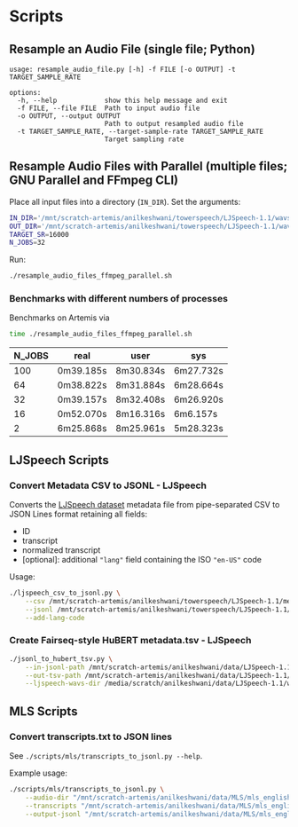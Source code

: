 # Scripts

## Resample an Audio File (single file; Python)

```
usage: resample_audio_file.py [-h] -f FILE [-o OUTPUT] -t TARGET_SAMPLE_RATE

options:
  -h, --help            show this help message and exit
  -f FILE, --file FILE  Path to input audio file
  -o OUTPUT, --output OUTPUT
                        Path to output resampled audio file
  -t TARGET_SAMPLE_RATE, --target-sample-rate TARGET_SAMPLE_RATE
                        Target sampling rate
```

## Resample Audio Files with Parallel (multiple files; GNU Parallel and FFmpeg CLI)

Place all input files into a directory (`IN_DIR`). Set the arguments:

```bash
IN_DIR='/mnt/scratch-artemis/anilkeshwani/towerspeech/LJSpeech-1.1/wavs'
OUT_DIR='/mnt/scratch-artemis/anilkeshwani/towerspeech/LJSpeech-1.1/wavs_16000_7'
TARGET_SR=16000
N_JOBS=32
```

Run:

```bash
./resample_audio_files_ffmpeg_parallel.sh
```

### Benchmarks with different numbers of processes

Benchmarks on Artemis via

```bash
time ./resample_audio_files_ffmpeg_parallel.sh
```

|N_JOBS|real     |user     |sys      |
|------|---------|---------|---------|
|100   |0m39.185s|8m30.834s|6m27.732s|
|64    |0m38.822s|8m31.884s|6m28.664s|
|32    |0m39.157s|8m32.408s|6m26.920s|
|16    |0m52.070s|8m16.316s|6m6.157s |
|2     |6m25.868s|8m25.961s|5m28.323s|

## LJSpeech Scripts

### Convert Metadata CSV to JSONL - LJSpeech

Converts the [LJSpeech dataset](https://keithito.com/LJ-Speech-Dataset/) metadata file from pipe-separated CSV to JSON Lines format retaining all fields:

- ID
- transcript
- normalized transcript
- [optional]: additional `"lang"` field containing the ISO `"en-US"` code

Usage:

```bash
./ljspeech_csv_to_jsonl.py \
    --csv /mnt/scratch-artemis/anilkeshwani/towerspeech/LJSpeech-1.1/metadata.csv \
    --jsonl /mnt/scratch-artemis/anilkeshwani/towerspeech/LJSpeech-1.1/metadata.jsonl \
    --add-lang-code
```

### Create Fairseq-style HuBERT metadata.tsv - LJSpeech

```bash
./jsonl_to_hubert_tsv.py \
    --in-jsonl-path /mnt/scratch-artemis/anilkeshwani/data/LJSpeech-1.1/metadata.jsonl \
    --out-tsv-path /mnt/scratch-artemis/anilkeshwani/data/LJSpeech-1.1/test/metadata.tsv \
    --ljspeech-wavs-dir /media/scratch/anilkeshwani/data/LJSpeech-1.1/wavs_16000
```

## MLS Scripts

### Convert transcripts.txt to JSON lines 

See `./scripts/mls/transcripts_to_jsonl.py --help`.

Example usage:

```bash
./scripts/mls/transcripts_to_jsonl.py \
    --audio-dir "/mnt/scratch-artemis/anilkeshwani/data/MLS/mls_english/dev/audio/" \
    --transcripts "/mnt/scratch-artemis/anilkeshwani/data/MLS/mls_english/dev/transcripts.txt" \
    --output-jsonl "/mnt/scratch-artemis/anilkeshwani/data/MLS/mls_english/dev/transcripts.jsonl"
```
